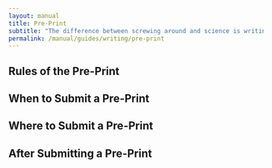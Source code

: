 ```yaml
---
layout: manual
title: Pre-Print
subtitle: "The difference between screwing around and science is writing it down. -- Adam Savage"
permalink: /manual/guides/writing/pre-print
---
```


## Rules of the Pre-Print


## When to Submit a Pre-Print


## Where to Submit a Pre-Print


## After Submitting a Pre-Print
